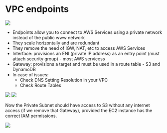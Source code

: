 # VPC endpoints

![](2020-01-01-17-37-36.png)

- Endpoints allow you to connect to AWS Services using a private network instead of the public www network
- They scale horizontally and are redundant
- They remove the need of IGW, NAT, etc to access AWS Services
- Interface: provisions an ENI (private IP address) as an entry point (must attach security group) - most AWS servicess
- Gateway: provisions a target and must be used in a route table - S3 and DynamoDB
- In case of issues:
    - Check DNS Setting Resolution in your VPC
    - Check Route Tables

![](2020-01-01-17-43-40.png)
![](2020-01-01-17-43-58.png)

Now the Private Subnet should have access to S3 without any internet access (if we remove that Gateway), provided the EC2 instance has the correct IAM permissions.

![](2020-01-01-17-44-32.png)